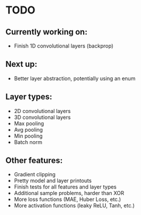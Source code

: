# TODO

## Currently working on:

-   Finish 1D convolutional layers (backprop)

## Next up:

-   Better layer abstraction, potentially using an enum

## Layer types:

-   2D convolutional layers
-   3D convolutional layers
-   Max pooling
-   Avg pooling
-   Min pooling
-   Batch norm

## Other features:

-   Gradient clipping
-   Pretty model and layer printouts
-   Finish tests for all features and layer types
-   Additional sample problems, harder than XOR
-   More loss functions (MAE, Huber Loss, etc.)
-   More activation functions (leaky ReLU, Tanh, etc.)
